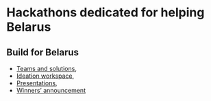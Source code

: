 # Hackathons dedicated for helping Belarus

## Build for Belarus 

- [Teams and solutions](https://eventornado.com/event/build-for-belarus), 
- [Ideation workspace](https://miro.com/app/board/o9J_kn9bFek=/), 
- [Presentations](https://www.facebook.com/163909310327983/videos/3383402358376543), 
- [Winners’ announcement](https://www.facebook.com/163909310327983/videos/3383402358376543)
